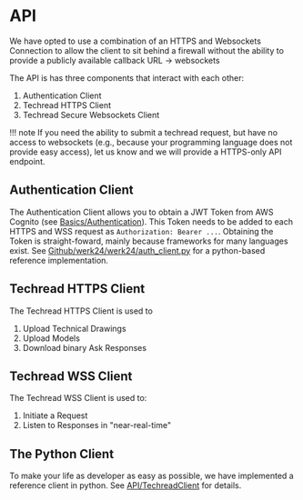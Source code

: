 # API

We have opted to use a combination of an HTTPS and Websockets Connection to allow the client to sit behind a firewall without the ability to provide a publicly available callback URL -> websockets

The API is has three components that interact with each other:

1. Authentication Client
2. Techread HTTPS Client
3. Techread Secure Websockets Client

!!! note
If you need the ability to submit a techread request, but have no access to websockets (e.g., because your programming language does not provide easy access), let us know and we will provide a HTTPS-only API endpoint.

## Authentication Client

The Authentication Client allows you to obtain a JWT Token from AWS Cognito (see [Basics/Authentication](/docs/basics/authentication)). This Token needs to be added to each HTTPS and WSS request as `Authorization: Bearer ...`.
Obtaining the Token is straight-foward, mainly because frameworks for many languages exist. See [Github/werk24/werk24/auth_client.py](https://github.com/werk24/werk24/blob/master/werk24/auth_client.py) for a python-based reference implementation.

## Techread HTTPS Client

The Techread HTTPS Client is used to

1. Upload Technical Drawings
2. Upload Models
3. Download binary Ask Responses

## Techread WSS Client

The Techread WSS Client is used to:

1. Initiate a Request
2. Listen to Responses in "near-real-time"

## The Python Client

To make your life as developer as easy as possible, we have implemented a reference client in python.
See [API/TechreadClient](/docs/api/techread-client) for details.
